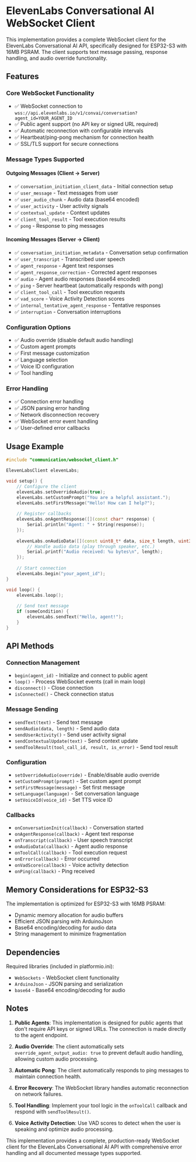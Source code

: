 # ElevenLabs Conversational AI WebSocket Client

This implementation provides a complete WebSocket client for the ElevenLabs Conversational AI API, specifically designed for ESP32-S3 with 16MB PSRAM. The client supports text message passing, response handling, and audio override functionality.

## Features

### Core WebSocket Functionality
- ✅ WebSocket connection to `wss://api.elevenlabs.io/v1/convai/conversation?agent_id=YOUR_AGENT_ID`
- ✅ Public agent support (no API key or signed URL required)
- ✅ Automatic reconnection with configurable intervals
- ✅ Heartbeat/ping-pong mechanism for connection health
- ✅ SSL/TLS support for secure connections

### Message Types Supported

#### Outgoing Messages (Client → Server)
- ✅ `conversation_initiation_client_data` - Initial connection setup
- ✅ `user_message` - Text messages from user
- ✅ `user_audio_chunk` - Audio data (base64 encoded)
- ✅ `user_activity` - User activity signals
- ✅ `contextual_update` - Context updates
- ✅ `client_tool_result` - Tool execution results
- ✅ `pong` - Response to ping messages

#### Incoming Messages (Server → Client)
- ✅ `conversation_initiation_metadata` - Conversation setup confirmation
- ✅ `user_transcript` - Transcribed user speech
- ✅ `agent_response` - Agent text responses
- ✅ `agent_response_correction` - Corrected agent responses
- ✅ `audio` - Agent audio responses (base64 encoded)
- ✅ `ping` - Server heartbeat (automatically responds with pong)
- ✅ `client_tool_call` - Tool execution requests
- ✅ `vad_score` - Voice Activity Detection scores
- ✅ `internal_tentative_agent_response` - Tentative responses
- ✅ `interruption` - Conversation interruptions

### Configuration Options
- ✅ Audio override (disable default audio handling)
- ✅ Custom agent prompts
- ✅ First message customization
- ✅ Language selection
- ✅ Voice ID configuration
- ✅ Tool handling

### Error Handling
- ✅ Connection error handling
- ✅ JSON parsing error handling
- ✅ Network disconnection recovery
- ✅ WebSocket error event handling
- ✅ User-defined error callbacks

## Usage Example

```cpp
#include "communication/websocket_client.h"

ElevenLabsClient elevenLabs;

void setup() {
    // Configure the client
    elevenLabs.setOverrideAudio(true);
    elevenLabs.setCustomPrompt("You are a helpful assistant.");
    elevenLabs.setFirstMessage("Hello! How can I help?");
    
    // Register callbacks
    elevenLabs.onAgentResponse([](const char* response) {
        Serial.println("Agent: " + String(response));
    });
    
    elevenLabs.onAudioData([](const uint8_t* data, size_t length, uint32_t event_id) {
        // Handle audio data (play through speaker, etc.)
        Serial.printf("Audio received: %u bytes\n", length);
    });
    
    // Start connection
    elevenLabs.begin("your_agent_id");
}

void loop() {
    elevenLabs.loop();
    
    // Send text message
    if (someCondition) {
        elevenLabs.sendText("Hello, agent!");
    }
}
```

## API Methods

### Connection Management
- `begin(agent_id)` - Initialize and connect to public agent
- `loop()` - Process WebSocket events (call in main loop)
- `disconnect()` - Close connection
- `isConnected()` - Check connection status

### Message Sending
- `sendText(text)` - Send text message
- `sendAudio(data, length)` - Send audio data
- `sendUserActivity()` - Send user activity signal
- `sendContextualUpdate(text)` - Send context update
- `sendToolResult(tool_call_id, result, is_error)` - Send tool result

### Configuration
- `setOverrideAudio(override)` - Enable/disable audio override
- `setCustomPrompt(prompt)` - Set custom agent prompt
- `setFirstMessage(message)` - Set first message
- `setLanguage(language)` - Set conversation language
- `setVoiceId(voice_id)` - Set TTS voice ID

### Callbacks
- `onConversationInit(callback)` - Conversation started
- `onAgentResponse(callback)` - Agent text response
- `onTranscript(callback)` - User speech transcript
- `onAudioData(callback)` - Agent audio response
- `onToolCall(callback)` - Tool execution request
- `onError(callback)` - Error occurred
- `onVadScore(callback)` - Voice activity detection
- `onPing(callback)` - Ping received

## Memory Considerations for ESP32-S3

The implementation is optimized for ESP32-S3 with 16MB PSRAM:
- Dynamic memory allocation for audio buffers
- Efficient JSON parsing with ArduinoJson
- Base64 encoding/decoding for audio data
- String management to minimize fragmentation

## Dependencies

Required libraries (included in platformio.ini):
- `WebSockets` - WebSocket client functionality
- `ArduinoJson` - JSON parsing and serialization
- `base64` - Base64 encoding/decoding for audio

## Notes

1. **Public Agents**: This implementation is designed for public agents that don't require API keys or signed URLs. The connection is made directly to the agent endpoint.

2. **Audio Override**: The client automatically sets `override_agent_output_audio: true` to prevent default audio handling, allowing custom audio processing.

3. **Automatic Pong**: The client automatically responds to ping messages to maintain connection health.

4. **Error Recovery**: The WebSocket library handles automatic reconnection on network failures.

5. **Tool Handling**: Implement your tool logic in the `onToolCall` callback and respond with `sendToolResult()`.

6. **Voice Activity Detection**: Use VAD scores to detect when the user is speaking and optimize audio processing.

This implementation provides a complete, production-ready WebSocket client for the ElevenLabs Conversational AI API with comprehensive error handling and all documented message types supported.
